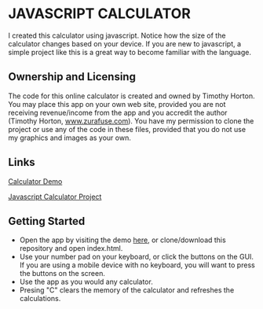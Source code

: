 # JAVASCRIPT CALCULATOR

I created this calculator using javascript. Notice how the size of the calculator changes based on your device. If you are new to javascript, a simple project like this is a great way to become familiar with the language.

## Ownership and Licensing

The code for this online calculator is created and owned by Timothy Horton.
You may place this app on your own web site, provided you are not receiving revenue/income from the app and you accredit the author (Timothy Horton, www.zurafuse.com).
You have my permission to clone the project or use any of the code in these files, provided that you do not use my graphics and images as your own.

## Links

[Calculator Demo](http://zurafuse.com/games/calculator/)

[Javascript Calculator Project](https://github.com/zurafuse/calculator)

## Getting Started

* Open the app by visiting the demo [here](http://zurafuse.com/games/calculator/), or clone/download this repository and open index.html.
* Use your number pad on your keyboard, or click the buttons on the GUI. If you are using a mobile device with no keyboard, you will want to press the buttons on the screen.
* Use the app as you would any calculator.
* Presing "C" clears the memory of the calculator and refreshes the calculations.
